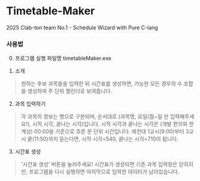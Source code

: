 # Timetable-Maker
2025 Clab-ton team No.1 - Schedule Wizard with Pure C-lang

### 사용법
0. 프로그램 실행 파일명
  timetableMaker.exe

1. 소개
> 원하는 후보 과목들을 입력한 뒤 시간표를 생성하면, 가능한 모든 경우의 수 조합을 생성하여 주 단위 캘린더로 보여줍니다.

2. 과목 입력하기
> 각 과목의 정보는 행으로 구분되며, 순서대로 (과목명, 요일(월~일 만 입력해주세요!), 시작 시각, 끝나는 시각)입니다.
> 시작 시각과 끝나는 시각은 (개발 편의와 한계상) 00:00을 기준으로 흐른 분 단위 시간입니다.
> 예컨대 1교시(9:00)부터 3교시 끝(11:50)까지 듣는다면, 시작 시각=540, 끝나는 시각=710이 됩니다.

3. 시간표 생성
> '시간표 생성' 버튼을 눌러주세요!
> 시간표가 생성되면 기존 과목 입력창은 닫히지만, 프로그램을 다시 실행하면 마지막으로 입력한 데이터가 남아있습니다.
